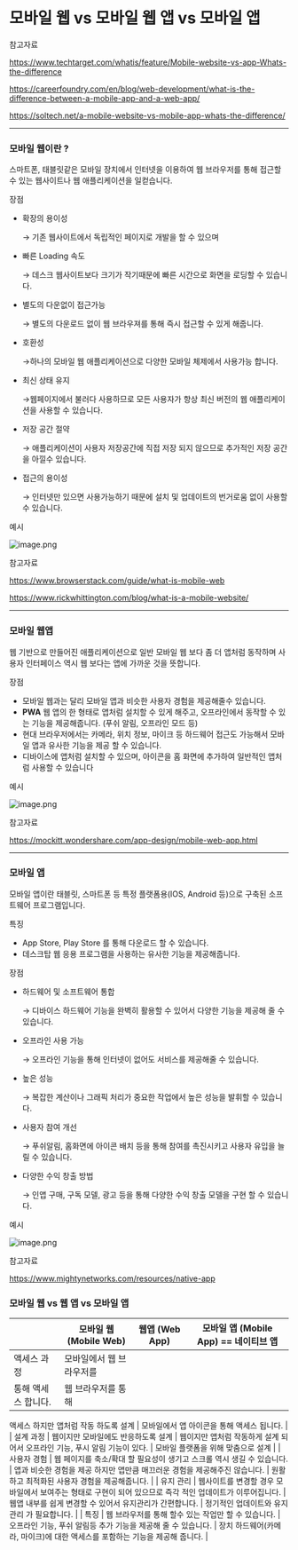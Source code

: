 # 모바일 웹 vs 모바일 웹 앱 vs 모바일 앱

참고자료

https://www.techtarget.com/whatis/feature/Mobile-website-vs-app-Whats-the-difference

https://careerfoundry.com/en/blog/web-development/what-is-the-difference-between-a-mobile-app-and-a-web-app/

https://soltech.net/a-mobile-website-vs-mobile-app-whats-the-difference/

---

### 모바일 웹이란 ?

스마트폰, 태블릿같은 모바일 장치에서 인터넷을 이용하여 웹 브라우저를 통해 접근할 수 있는 웹사이트나 웹 애플리케이션을 일컫습니다.

장점 

- 확장의 용이성
    
    → 기존 웹사이트에서 독립적인 페이지로 개발을 할 수 있으며
    
- 빠른 Loading 속도
    
    → 데스크 웹사이트보다 크기가 작기때문에 빠른 시간으로 화면을 로딩할 수 있습니다.
    
- 별도의 다운없이 접근가능
    
    → 별도의 다운로드 없이 웹 브라우져를 통해 즉시 접근할 수 있게 해줍니다.
    
- 호환성
    
    →하나의 모바일 웹 애플리케이션으로 다양한 모바일 체제에서 사용가능 합니다.
    
- 최신 상태 유지
    
    →웹페이지에서 불러다 사용하므로 모든 사용자가 항상 최신 버전의 웹 애플리케이션을 사용할 수 있습니다.
    
- 저장 공간 절약
    
    → 애플리케이션이 사용자 저장공간에 직접 저장 되지 않으므로 추가적인 저장 공간을 아낄수 있습니다.
    
- 접근의 용이성
    
    → 인터넷만 있으면 사용가능하기 때문에 설치 및 업데이트의 번거로움 없이 사용할 수 있습니다.
    

예시

![image.png](%E1%84%86%E1%85%A9%E1%84%87%E1%85%A1%E1%84%8B%E1%85%B5%E1%86%AF%20%E1%84%8B%E1%85%B0%E1%86%B8%20vs%20%E1%84%86%E1%85%A9%E1%84%87%E1%85%A1%E1%84%8B%E1%85%B5%E1%86%AF%20%E1%84%8B%E1%85%B0%E1%86%B8%20%E1%84%8B%E1%85%A2%E1%86%B8%20vs%20%E1%84%86%E1%85%A9%E1%84%87%E1%85%A1%E1%84%8B%E1%85%B5%E1%86%AF%20%E1%84%8B%E1%85%A2%E1%86%B8%2068addc7f1ec24dafba5556c756a9ee08/image.png)

참고자료

https://www.browserstack.com/guide/what-is-mobile-web

https://www.rickwhittington.com/blog/what-is-a-mobile-website/

---

### 모바일 웹앱

웹 기반으로 만들어진 애플리케이션으로 일반 모바일 웹 보다 좀 더 앱처럼 동작하며 사용자 인터페이스 역시 웹 보다는 앱에 가까운 것을 뜻합니다.

장점

- 모바일 웹과는 달리 모바일 앱과 비슷한 사용자 경험을 제공해줄수 있습니다.
- **PWA** 웹 앱의 한 형태로 앱처럼 설치할 수 있게 해주고, 오프라인에서 동작할 수 있는 기능을 제공해줍니다. (푸쉬 알림, 오프라인 모드 등)
- 현대 브라우저에서는 카메라, 위치 정보, 마이크 등 하드웨어 접근도 가능해서 모바일 앱과 유사한 기능을 제공 할 수 있습니다.
- 디바이스에 앱처럼 설치할 수 있으며, 아이콘을 홈 화면에 추가하여 일반적인 앱처럼 사용할 수 있습니다

예시

![image.png](%E1%84%86%E1%85%A9%E1%84%87%E1%85%A1%E1%84%8B%E1%85%B5%E1%86%AF%20%E1%84%8B%E1%85%B0%E1%86%B8%20vs%20%E1%84%86%E1%85%A9%E1%84%87%E1%85%A1%E1%84%8B%E1%85%B5%E1%86%AF%20%E1%84%8B%E1%85%B0%E1%86%B8%20%E1%84%8B%E1%85%A2%E1%86%B8%20vs%20%E1%84%86%E1%85%A9%E1%84%87%E1%85%A1%E1%84%8B%E1%85%B5%E1%86%AF%20%E1%84%8B%E1%85%A2%E1%86%B8%2068addc7f1ec24dafba5556c756a9ee08/image%201.png)

참고자료

https://mockitt.wondershare.com/app-design/mobile-web-app.html

---

### 모바일 앱

모바일 앱이란 태블릿, 스마트폰 등 특정 플랫폼용(IOS, Android 등)으로 구축된 소프트웨어 프로그램입니다.

특징

- App Store, Play Store 를 통해 다운로드 할 수 있습니다.
- 데스크탑 웹 응용 프로그램을 사용하는 유사한 기능을 제공해줍니다.

장점

- 하드웨어 및 소프트웨어 통합
    
    → 디바이스 하드웨어 기능을 완벽히 활용할 수 있어서 다양한 기능을 제공해 줄 수 있습니다.
    
- 오프라인 사용 가능
    
    → 오프라인 기능을 통해 인터넷이 없어도 서비스를 제공해줄 수 있습니다.
    
- 높은 성능
    
    → 복잡한 계산이나 그래픽 처리가 중요한 작업에서 높은 성능을 발휘할 수 있습니다.
    
- 사용자 참여 개선
    
    → 푸쉬알림, 홈화면에 아이콘 배치 등을 통해 참여를 촉진시키고 사용자 유입을 늘릴 수 있습니다.
    
- 다양한 수익 창출 방법
    
    → 인앱 구매, 구독 모델, 광고 등을 통해 다양한 수익 창출 모델을 구현 할 수 있습니다.
    

예시

![image.png](%E1%84%86%E1%85%A9%E1%84%87%E1%85%A1%E1%84%8B%E1%85%B5%E1%86%AF%20%E1%84%8B%E1%85%B0%E1%86%B8%20vs%20%E1%84%86%E1%85%A9%E1%84%87%E1%85%A1%E1%84%8B%E1%85%B5%E1%86%AF%20%E1%84%8B%E1%85%B0%E1%86%B8%20%E1%84%8B%E1%85%A2%E1%86%B8%20vs%20%E1%84%86%E1%85%A9%E1%84%87%E1%85%A1%E1%84%8B%E1%85%B5%E1%86%AF%20%E1%84%8B%E1%85%A2%E1%86%B8%2068addc7f1ec24dafba5556c756a9ee08/image%202.png)

참고자료

https://www.mightynetworks.com/resources/native-app

### 모바일 웹 vs 웹 앱 vs 모바일 앱

|  | 모바일 웹(Mobile Web)  | 웹앱 (Web App) | 모바일 앱 (Mobile App) == 네이티브 앱 |
| --- | --- | --- | --- |
| 액세스 과정 | 모바일에서 웹 브라우저를
통해 액세스 합니다. | 웹 브라우저를 통해
액세스 하지만 앱처럼
작동 하도록 설계 | 모바일에서 앱 아이콘을 
통해 액세스 됩니다. |
| 설계 과정 | 웹이지만 모바일에도
반응하도록 설계 | 웹이지만 앱처럼 
작동하게 설계 되어서
오프라인 기능, 푸시 
알림 기능이 있다. | 모바일 플랫폼을 위해
맞춤으로 설계 |
| 사용자 경험 | 웹 페이지를 축소/확대 할
필요성이 생기고 스크롤 역시
생길 수 있습니다. | 앱과 비슷한 경험을 제공
하지만 앱만큼 매끄러운
경험을 제공해주진 않습니다. | 원활하고 최적화된 사용자
경험을 제공해줍니다. |
| 유지 관리 | 웹사이트를 변경할 경우
모바일에서 보여주는 형태로
구현이 되어 있으므로 즉각
적인 업데이트가 이루어집니다. | 웹앱 내부를 쉽게 변경할 수
있어서 유지관리가 간편합니다. | 정기적인 업데이트와 유지관리
가 필요합니다. |
| 특징 | 웹 브라우저를 통해 할수 있는
작업만 할 수 있습니다. | 오프라인 기능, 푸쉬 알림등
추가 기능을 제공해 줄 수 있습니다. | 장치 하드웨어(카메라, 마이크)에 대한 액세스를 포함하는 기능을 제공해 줍니다. |